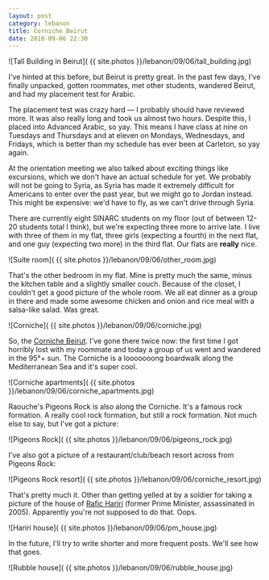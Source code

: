 ```yaml
---
layout: post
category: lebanon
title: Corniche Beirut
date: 2010-09-06 22:30
---
```


![Tall Building in Beirut]( {{ site.photos }}/lebanon/09/06/tall_building.jpg)

I've hinted at this before, but Beirut is pretty great. In the past few days, I've finally unpacked, gotten roommates, met other students, wandered Beirut, and had my placement test for Arabic.

The placement test was crazy hard &mdash; I probably should have reviewed more. It was also really long and took us almost two hours. Despite this, I placed into Advanced Arabic, so yay. This means I have class at nine on Tuesdays and Thursdays and at eleven on Mondays, Wednesdays, and Fridays, which is better than my schedule has ever been at Carleton, so yay again.

At the orientation meeting we also talked about exciting things like excursions, which we don't have an actual schedule for yet. We probably will not be going to Syria, as Syria has made it extremely difficult for Americans to enter over the past year, but we might go to Jordan instead. This might be expensive: we'd have to fly, as we can't drive through Syria.

There are currently eight SINARC students on my floor (out of between 12-20 students total I think), but we're expecting three more to arrive late. I live with three of them in my flat, three girls (expecting a fourth) in the next flat, and one guy (expecting two more) in the third flat. Our flats are **really** nice.

![Suite room]( {{ site.photos }}/lebanon/09/06/other_room.jpg)

That's the other bedroom in my flat. Mine is pretty much the same, minus the kitchen table and a slightly smaller couch. Because of the closet, I couldn't get a good picture of the whole room. We all eat dinner as a group in there and made some awesome chicken and onion and rice meal with a salsa-like salad. Was great.

![Corniche]( {{ site.photos }}/lebanon/09/06/corniche.jpg)

So, the [Corniche Beirut](http://en.wikipedia.org/wiki/Corniche_Beirut). I've gone there twice now: the first time I got horribly lost with my roommate and today a group of us went and wandered in the 95&deg;+ sun. The Corniche is a looooooong boardwalk along the Mediterranean Sea and it's super cool.

![Corniche apartments]( {{ site.photos }}/lebanon/09/06/corniche_apartments.jpg)

Raouche's Pigeons Rock is also along the Corniche. It's a famous rock formation. A really cool rock formation, but still a rock formation. Not much else to say, but I've got a picture:

![Pigeons Rock]( {{ site.photos }}/lebanon/09/06/pigeons_rock.jpg)

I've also got a picture of a restaurant/club/beach resort across from Pigeons Rock:

![Pigeons Rock resort]( {{ site.photos }}/lebanon/09/06/corniche_resort.jpg)

That's pretty much it. Other than getting yelled at by a soldier for taking a picture of the house of [Rafic Hariri](http://en.wikipedia.org/wiki/Rafic_Hariri) (former Prime Minister, assassinated in 2005). Apparently you're not supposed to do that. Oops.

![Hariri house]( {{ site.photos }}/lebanon/09/06/pm_house.jpg)

In the future, I'll try to write shorter and more frequent posts. We'll see how that goes.

![Rubble house]( {{ site.photos }}/lebanon/09/06/rubble_house.jpg)
